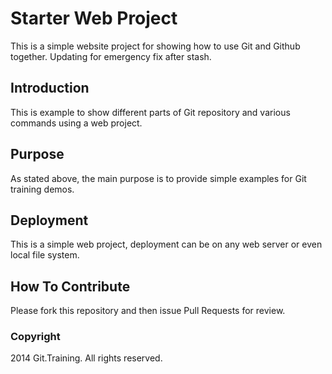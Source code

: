 # Starter Web Project

This is a simple website project for
showing how to use Git and Github together.
Updating for emergency fix after stash.

## Introduction

This is example to show different parts 
of Git repository and various commands
using a web project.

## Purpose

As stated above, the main purpose is to
provide simple examples for Git training
demos.

## Deployment

This is a simple web project, deployment
can be on any web server or even local 
file system.

## How To Contribute
Please fork this repository and then issue Pull Requests
for review.

### Copyright

2014 Git.Training. All rights reserved.